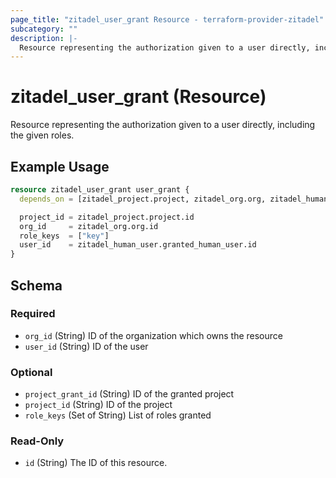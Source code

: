 ```yaml
---
page_title: "zitadel_user_grant Resource - terraform-provider-zitadel"
subcategory: ""
description: |-
  Resource representing the authorization given to a user directly, including the given roles.
---
```


# zitadel_user_grant (Resource)

Resource representing the authorization given to a user directly, including the given roles.

## Example Usage

```terraform
resource zitadel_user_grant user_grant {
  depends_on = [zitadel_project.project, zitadel_org.org, zitadel_human_user.granted_human_user]

  project_id = zitadel_project.project.id
  org_id     = zitadel_org.org.id
  role_keys  = ["key"]
  user_id    = zitadel_human_user.granted_human_user.id
}
```

<!-- schema generated by tfplugindocs -->
## Schema

### Required

- `org_id` (String) ID of the organization which owns the resource
- `user_id` (String) ID of the user

### Optional

- `project_grant_id` (String) ID of the granted project
- `project_id` (String) ID of the project
- `role_keys` (Set of String) List of roles granted

### Read-Only

- `id` (String) The ID of this resource.
